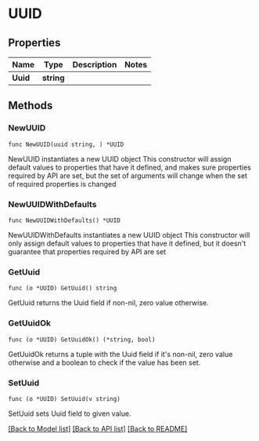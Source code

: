 # UUID

## Properties

Name | Type | Description | Notes
------------ | ------------- | ------------- | -------------
**Uuid** | **string** |  | 

## Methods

### NewUUID

`func NewUUID(uuid string, ) *UUID`

NewUUID instantiates a new UUID object
This constructor will assign default values to properties that have it defined,
and makes sure properties required by API are set, but the set of arguments
will change when the set of required properties is changed

### NewUUIDWithDefaults

`func NewUUIDWithDefaults() *UUID`

NewUUIDWithDefaults instantiates a new UUID object
This constructor will only assign default values to properties that have it defined,
but it doesn't guarantee that properties required by API are set

### GetUuid

`func (o *UUID) GetUuid() string`

GetUuid returns the Uuid field if non-nil, zero value otherwise.

### GetUuidOk

`func (o *UUID) GetUuidOk() (*string, bool)`

GetUuidOk returns a tuple with the Uuid field if it's non-nil, zero value otherwise
and a boolean to check if the value has been set.

### SetUuid

`func (o *UUID) SetUuid(v string)`

SetUuid sets Uuid field to given value.



[[Back to Model list]](../README.md#documentation-for-models) [[Back to API list]](../README.md#documentation-for-api-endpoints) [[Back to README]](../README.md)


